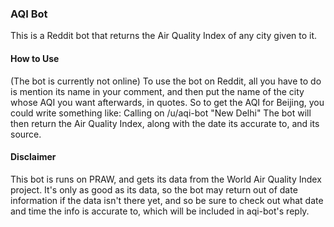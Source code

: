 <h3> AQI Bot </h3>

<body> This is a Reddit bot that returns the Air Quality Index of any city given to it. </body>

<h4> How to Use </h4>

<body> (The bot is currently not online) To use the bot on Reddit, all you have to do is mention its name in your
comment, and then put the name
of the city whose AQI you want afterwards, in quotes. So to get the AQI for Beijing, you could write something like:
Calling on /u/aqi-bot "New Delhi" </body>

<body> The bot will then return the Air Quality Index, along with the date its accurate to, and its source. </body>

<h4> Disclaimer </h4>
<body> This bot is runs on PRAW, and gets its data from the World Air Quality Index project. It's only as good as its
data, so the bot may return out of date information if the data isn't there yet, and so be sure to check out what
date and time the info is accurate to, which will be included in aqi-bot's reply. </body
